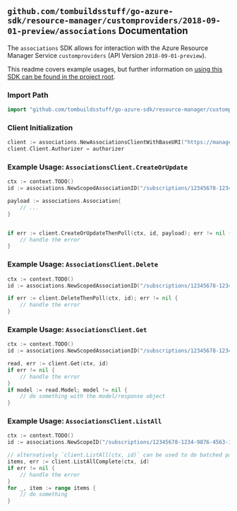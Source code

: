 
## `github.com/tombuildsstuff/go-azure-sdk/resource-manager/customproviders/2018-09-01-preview/associations` Documentation

The `associations` SDK allows for interaction with the Azure Resource Manager Service `customproviders` (API Version `2018-09-01-preview`).

This readme covers example usages, but further information on [using this SDK can be found in the project root](https://github.com/tombuildsstuff/go-azure-sdk/tree/main/docs).

### Import Path

```go
import "github.com/tombuildsstuff/go-azure-sdk/resource-manager/customproviders/2018-09-01-preview/associations"
```


### Client Initialization

```go
client := associations.NewAssociationsClientWithBaseURI("https://management.azure.com")
client.Client.Authorizer = authorizer
```


### Example Usage: `AssociationsClient.CreateOrUpdate`

```go
ctx := context.TODO()
id := associations.NewScopedAssociationID("/subscriptions/12345678-1234-9876-4563-123456789012/resourceGroups/some-resource-group", "associationValue")

payload := associations.Association{
	// ...
}


if err := client.CreateOrUpdateThenPoll(ctx, id, payload); err != nil {
	// handle the error
}
```


### Example Usage: `AssociationsClient.Delete`

```go
ctx := context.TODO()
id := associations.NewScopedAssociationID("/subscriptions/12345678-1234-9876-4563-123456789012/resourceGroups/some-resource-group", "associationValue")

if err := client.DeleteThenPoll(ctx, id); err != nil {
	// handle the error
}
```


### Example Usage: `AssociationsClient.Get`

```go
ctx := context.TODO()
id := associations.NewScopedAssociationID("/subscriptions/12345678-1234-9876-4563-123456789012/resourceGroups/some-resource-group", "associationValue")

read, err := client.Get(ctx, id)
if err != nil {
	// handle the error
}
if model := read.Model; model != nil {
	// do something with the model/response object
}
```


### Example Usage: `AssociationsClient.ListAll`

```go
ctx := context.TODO()
id := associations.NewScopeID("/subscriptions/12345678-1234-9876-4563-123456789012/resourceGroups/some-resource-group")

// alternatively `client.ListAll(ctx, id)` can be used to do batched pagination
items, err := client.ListAllComplete(ctx, id)
if err != nil {
	// handle the error
}
for _, item := range items {
	// do something
}
```
